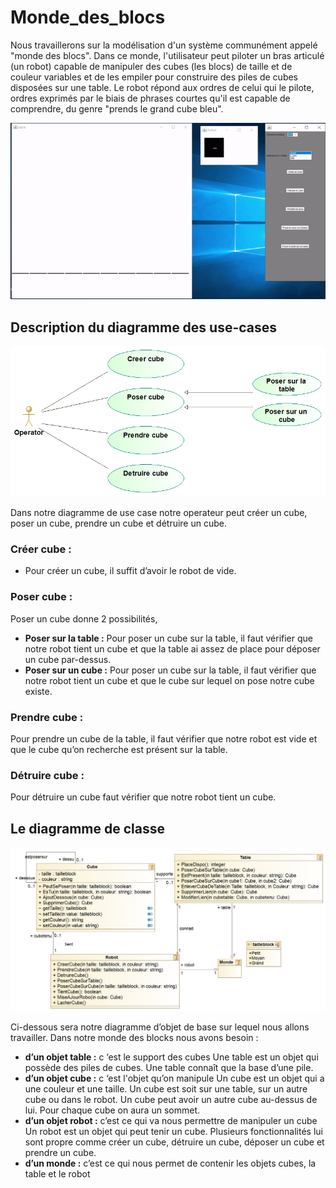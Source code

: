 # Monde_des_blocs

Nous travaillerons sur la modélisation d'un système communément appelé "monde des
blocs". Dans ce monde, l'utilisateur peut piloter un bras articulé (un robot) capable de
manipuler des cubes (les blocs) de taille et de couleur variables et de les empiler pour
construire des piles de cubes disposées sur une table. Le robot répond aux ordres de celui
qui le pilote, ordres exprimés par le biais de phrases courtes qu'il est capable de
comprendre, du genre "prends le grand cube bleu".


![Démonstration ](demo.gif)

## Description du diagramme des use-cases

![image diagramme use case](Use_Case_diagram.png)



Dans notre diagramme de use case notre operateur peut créer un cube, poser un cube, prendre un cube et
détruire un cube.

### **Créer cube :** 
* Pour créer un cube, il suffit d’avoir le robot de vide.
### **Poser cube :**
Poser un cube donne 2 possibilités,
 * **Poser sur la table :**
Pour poser un cube sur la table, il faut vérifier que notre robot tient un cube et que la table ai
assez de place pour déposer un cube par-dessus.
 * **Poser sur un cube :** 
Pour poser un cube sur la table, il faut vérifier que notre robot tient un cube et que le cube
sur lequel on pose notre cube existe.
### **Prendre cube :**
  Pour prendre un cube de la table, il faut vérifier que notre robot est vide et que le cube qu’on
recherche est présent sur la table.
### **Détruire cube :** 
  Pour détruire un cube faut vérifier que notre robot tient un cube.
  
  
  ## Le diagramme de classe
  
  ![image diagramme de classe](Class_diagram.png)
  
  Ci-dessous sera notre diagramme d’objet de base sur lequel nous allons travailler. Dans notre monde des
blocks nous avons besoin :
* **d’un objet table :** c ‘est le support des cubes
Une table est un objet qui possède des piles de cubes. Une table connaît que la base d’une
pile.
* **d’un objet cube :** c ‘est l'objet qu’on manipule
Un cube est un objet qui a une couleur et une taille. Un cube est soit sur une table, sur un
autre cube ou dans le robot. Un cube peut avoir un autre cube au-dessus de lui. Pour chaque cube on
aura un sommet.
* **d’un objet robot :** c’est ce qui va nous permettre de manipuler un cube
Un robot est un objet qui peut tenir un cube. Plusieurs fonctionnalités lui sont propre
comme créer un cube, détruire un cube, déposer un cube et prendre un cube.
* **d’un monde :** c’est ce qui nous permet de contenir les objets cubes, la table et le robot
